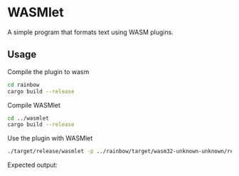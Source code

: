 <!-- cargo-rdme start -->

# WASMlet

A simple program that formats text using WASM plugins.

## Usage

Compile the plugin to wasm

```sh
cd rainbow
cargo build --release
```

Compile WASMlet

```sh
cd ../wasmlet
cargo build --release
```

Use the plugin with WASMlet

```sh
./target/release/wasmlet -p ../rainbow/target/wasm32-unknown-unknown/release/rainbow.wasm This is a rainbow
```

Expected output:

<!-- cargo-rdme end -->

